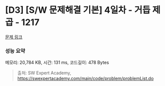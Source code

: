 # [D3] [S/W 문제해결 기본] 4일차 - 거듭 제곱 - 1217 

[문제 링크](https://swexpertacademy.com/main/code/problem/problemDetail.do?contestProbId=AV14dUIaAAUCFAYD) 

### 성능 요약

메모리: 20,784 KB, 시간: 131 ms, 코드길이: 478 Bytes



> 출처: SW Expert Academy, https://swexpertacademy.com/main/code/problem/problemList.do